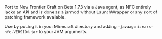 Port to New Frontier Craft on Beta 1.7.3 via a Java agent, as NFC entirely lacks an API and is done as a jarmod without LaunchWrapper or any sort of patching framework available.

Use by putting it in your Minecraft directory and adding `-javaagent:ears-nfc-VERSION.jar` to your JVM arguments.
